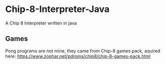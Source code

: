 # Chip-8-Interpreter-Java
A Chip 8 Interpreter written in java

## Games
Pong programs are not mine, they came from Chip-8 games pack, aquired here:
https://www.zophar.net/pdroms/chip8/chip-8-games-pack.html
